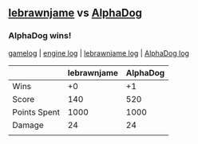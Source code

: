 ## [lebrawnjame](<../../lebrawnjame/README.md>) vs [AlphaDog](<../../AlphaDog/README.md>)
### AlphaDog wins!

[gamelog](<gamelog.json>) | [engine log](<engine>) | [lebrawnjame log](<lebrawnjame>) | [AlphaDog log](<AlphaDog>)

|              | lebrawnjame | AlphaDog |
| ------------ | ----------- | -------- |
| Wins         |          +0 |       +1 |
| Score        |         140 |      520 |
| Points Spent |        1000 |     1000 |
| Damage       |          24 |       24 |
|              |             |          |
